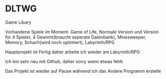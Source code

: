 # DLTWG
Game Libary

Vorhandene Spiele im Moment. Game of Life, Normale Version und Version für 4 Spieler, 4 Gewinnt(braucht seperate Datenbank), Minesweeper, Memory, Schach(wird noch optimiert), Labyrinth/RPG

Hauptprojekt ist Fertig daher arbeite ich wieder am Labyrinth/RPG

Ich bin sehr neu mit Github, daher sorry wenn etwas fehlt. 

Das Projekt ist wieder auf Pause während ich das Andere Programm erstelle
